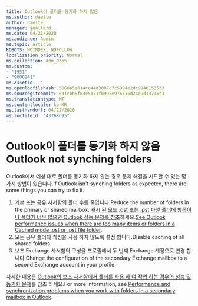 ```yaml
---
title: Outlook이 폴더를 동기화 하지 않음
ms.author: daeite
author: daeite
manager: joallard
ms.date: 04/21/2020
ms.audience: Admin
ms.topic: article
ROBOTS: NOINDEX, NOFOLLOW
localization_priority: Normal
ms.collection: Adm_O365
ms.custom:
- "1951"
- "9000241"
ms.assetid: ''
ms.openlocfilehash: 5868a5a614ce44d3007c7c5894e2dc9940153533
ms.sourcegitcommit: 631cbb5f03e5371f0995e976536d24e9d13746c3
ms.translationtype: MT
ms.contentlocale: ko-KR
ms.lasthandoff: 04/22/2020
ms.locfileid: "43768695"
---
```

# <a name="outlook-not-synching-folders"></a><span data-ttu-id="73498-102">Outlook이 폴더를 동기화 하지 않음</span><span class="sxs-lookup"><span data-stu-id="73498-102">Outlook not synching folders</span></span>

<span data-ttu-id="73498-103">Outlook에서 예상 대로 폴더를 동기화 하지 않는 경우 문제 해결을 시도할 수 있는 몇 가지 방법이 있습니다.</span><span class="sxs-lookup"><span data-stu-id="73498-103">If Outlook isn't synching folders as expected, there are some things you can try to fix it.</span></span>

1. <span data-ttu-id="73498-104">기본 또는 공유 사서함의 폴더 수를 줄입니다.</span><span class="sxs-lookup"><span data-stu-id="73498-104">Reduce the number of folders in the primary or shared mailbox.</span></span> <span data-ttu-id="73498-105">[캐시 된 모드 .ost 또는 .pst 파일 폴더에 항목이 나 폴더가 너무 많으면 Outlook 성능 문제를 참조](https://support.microsoft.com/help/2768656)하세요.</span><span class="sxs-lookup"><span data-stu-id="73498-105">[See Outlook performance issues when there are too many items or folders in a Cached mode .ost or .pst file folder](https://support.microsoft.com/help/2768656).</span></span>
2. <span data-ttu-id="73498-106">모든 공유 폴더의 캐싱을 사용 하지 않도록 설정 합니다.</span><span class="sxs-lookup"><span data-stu-id="73498-106">Disable caching of all shared folders.</span></span>
3. <span data-ttu-id="73498-107">보조 Exchange 사서함의 구성을 프로필에서 두 번째 Exchange 계정으로 변경 합니다.</span><span class="sxs-lookup"><span data-stu-id="73498-107">Change the configuration of the secondary Exchange mailbox to a second Exchange account in your profile.</span></span>

<span data-ttu-id="73498-108">자세한 내용은 [Outlook의 보조 사서함에서 폴더를 사용 하 여 작업 하는 경우의 성능 및 동기화 문제](https://support.microsoft.com/help/3115602)를 참조 하세요.</span><span class="sxs-lookup"><span data-stu-id="73498-108">For more information, see [Performance and synchronization problems when you work with folders in a secondary mailbox in Outlook](https://support.microsoft.com/help/3115602).</span></span>
